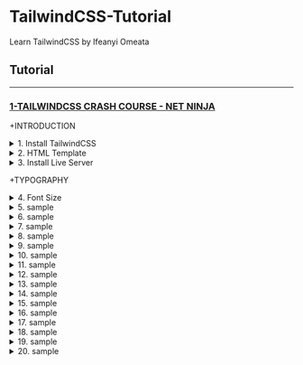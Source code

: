 # TailwindCSS-Tutorial
Learn TailwindCSS by Ifeanyi Omeata

## Tutorial

---

### [1-TAILWINDCSS CRASH COURSE - NET NINJA](#)

+INTRODUCTION

<details>
  <summary>1. Install TailwindCSS</summary>

Check Node Version:

```bash
node -v
```

Create package.json file:

```bash
npm init -y
```

Install TailwindCSS:

```bash
npm install tailwindcss
```

```bash
npm install -D tailwindcss
npm install -D tailwindcss@latest postcss@latest autoprefixer@latest
```

Configure your template paths:

```bash
npx tailwindcss init
```

tailwind.config.js:

```javascript
/** @type {import('tailwindcss').Config} */
module.exports = {
  content: ["./src/**/*.{html,js}"],
  theme: {
    extend: {},
  },
  plugins: [],
}
```

Add the Tailwind directives to your CSS:

src/styles.css:

```css
@tailwind base;
@tailwind components;
@tailwind utilities;
```

Setup Package.json build:

package.json:

```json
"scripts": {
    "build-css": "tailwindcss build -i src/styles.css -o public/styles.css --watch"
  },
```

```json
{
  "name": "ninjafood",
  "version": "1.0.0",
  "description": "",
  "main": "index.js",
  "scripts": {
    "build-css": "tailwindcss build -i src/styles.css -o public/styles.css --watch"
  },
  "keywords": [],
  "author": "",
  "license": "ISC",
  "devDependencies": {
    "tailwindcss": "^3.2.4"
  }
}
```

Start the Tailwind CLI build process:

```bash
npm run build-css
```

```bash
npx tailwindcss -i ./src/input.css -o ./dist/output.css --watch
npx tailwindcss -i ./src/input.css -o ./public/styles.css --watch
```

</details>

<details>
  <summary>2. HTML Template</summary>

public/index.html:

```html
<html lang="en">
    <head>
    <meta charset="UTF-8">
    <meta name="viewport" content="width=device-width, initial-scale=1.0">
    <title>Document</title>
    <link rel="stylesheet" href="styles.css">
    </head>
    <body>

    <div>
        <div>
        <nav>
            <div>
            <h1>
                <a href="/">Food Ninja</a>
            </h1>
            </div>
            <ul>
            <li>
                <a href="#">
                <span>Home</span>
                </a>
            </li>
            <li>
                <a href="#">
                <span>About</span>
                </a>
            </li>
            <li>
                <a href="#">
                <span>Contact</span>
                </a>
            </li>
            </ul>
        </nav>
        </div>

        <main>
        <div>
            <a href="#">Log in</a>
            <a href="#">Sign up</a>
        </div>

        <header>
            <h2>Recipes</h2>
            <h3>For Ninjas</h3>
        </header>

        <div>
            <h4>Latest Recipes</h4>

            <div>
            <!-- cards go here -->
            <div>
                <img src="img/stew.jpg" alt="stew">
                <div>
                <span>5 Bean Chili Stew</span>
                <span>Recipe by Mario</span>
                </div>
            </div>
            </div>

            <h4>Most Popular</h4>

            <div>
            <!-- cards go here -->
            </div>
        </div>

        <div>
            <div>Load more</div>
        </div>
        </main>
    </div>

    </body>
</html>
```

</details>

<details>
  <summary>3. Install Live Server</summary>

```bash
npm install -g live-server
```

Run Live Server:

```bash
live-server public
```

</details>

+TYPOGRAPHY

<details>
  <summary>4. Font Size</summary>

```bash
Class                   Properties

text-xs	                font-size: 0.75rem; /* 12px */
                        line-height: 1rem; /* 16px */

text-sm	                font-size: 0.875rem; /* 14px */
                        line-height: 1.25rem; /* 20px */

text-base	            font-size: 1rem; /* 16px */
                        line-height: 1.5rem; /* 24px */

text-lg	                font-size: 1.125rem; /* 18px */
                        line-height: 1.75rem; /* 28px */

text-xl	                font-size: 1.25rem; /* 20px */
                        line-height: 1.75rem; /* 28px */

text-2xl	            font-size: 1.5rem; /* 24px */
                        line-height: 2rem; /* 32px */

text-3xl	            font-size: 1.875rem; /* 30px */
                        line-height: 2.25rem; /* 36px */

text-4xl	            font-size: 2.25rem; /* 36px */
                        line-height: 2.5rem; /* 40px */

text-5xl	            font-size: 3rem; /* 48px */
                        line-height: 1;

text-6xl	            font-size: 3.75rem; /* 60px */
                        line-height: 1;

text-7xl	            font-size: 4.5rem; /* 72px */
                        line-height: 1;

text-8xl	            font-size: 6rem; /* 96px */
                        line-height: 1;

text-9xl	            font-size: 8rem; /* 128px */
                        line-height: 1;
```

</details>

<details>
  <summary>5. sample</summary>

```bash
node -v
```

</details>

<details>
  <summary>6. sample</summary>

```bash
node -v
```

</details>

<details>
  <summary>7. sample</summary>

```bash
node -v
```

</details>

<details>
  <summary>8. sample</summary>

```bash
node -v
```

</details>

<details>
  <summary>9. sample</summary>

```bash
node -v
```

</details>

<details>
  <summary>10. sample</summary>

```bash
node -v
```

</details>

<details>
  <summary>11. sample</summary>

```bash
node -v
```

</details>

<details>
  <summary>12. sample</summary>

```bash
node -v
```

</details>

<details>
  <summary>13. sample</summary>

```bash
node -v
```

</details>

<details>
  <summary>14. sample</summary>

```bash
node -v
```

</details>

<details>
  <summary>15. sample</summary>

```bash
node -v
```

</details>

<details>
  <summary>16. sample</summary>

```bash
node -v
```

</details>

<details>
  <summary>17. sample</summary>

```bash
node -v
```

</details>

<details>
  <summary>18. sample</summary>

```bash
node -v
```

</details>

<details>
  <summary>19. sample</summary>

```bash
node -v
```

</details>

<details>
  <summary>20. sample</summary>

```bash
node -v
```

</details>